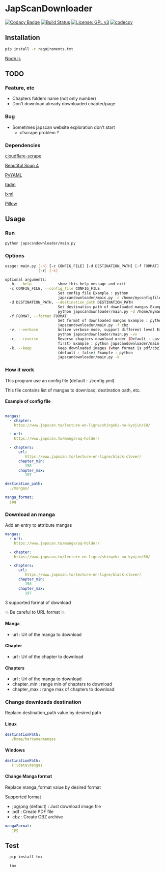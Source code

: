 # JapScanDownloader

[![Codacy Badge](https://api.codacy.com/project/badge/Grade/acf59998d8a743188d5f7ef058010ffa)](https://www.codacy.com/app/Harkame/JapScanDownloader?utm_source=github.com&amp;utm_medium=referral&amp;utm_content=Harkame/JapScanDownloader&amp;utm_campaign=Badge_Grade)
[![Build Status](https://travis-ci.org/Harkame/JapScanDownloader.svg?branch=master)](https://travis-ci.org/Harkame/JapScanDownloader)
[![License: GPL v3](https://img.shields.io/badge/License-GPLv3-blue.svg)](https://www.gnu.org/licenses/gpl-3.0)
[![codecov](https://codecov.io/gh/Harkame/JapScanDownloader/branch/master/graph/badge.svg)](https://codecov.io/gh/Harkame/JapScanDownloader)

## Installation

``` bash
pip install -r requirements.txt
```

[Node.js](https://nodejs.org/en/)

## TODO

### Feature, etc
+   Chapters folders name (not only number)
+   Don't download already downloaded chapter/page

### Bug
+   Sometimes japscan website exploration don't start
    +   cfscrape problem ?

### Dependencies

[cloudflare-scrape](https://github.com/Anorov/cloudflare-scrape)

[Beautiful Soup 4](https://www.crummy.com/software/BeautifulSoup/bs4/doc/)

[PyYAML](https://github.com/yml/pyyml)

[tqdm](https://github.com/tqdm/tqdm)

[lxml](https://github.com/lxml/lxml.git)

[Pillow](https://github.com/python-pillow/Pillow.git)

## Usage

### Run

``` bash
python japscandownloader/main.py
```

### Options

``` bash
usage: main.py [-h] [-c CONFIG_FILE] [-d DESTINATION_PATH] [-f FORMAT] [-v]
               [-r] [-k]

optional arguments:
  -h, --help            show this help message and exit
  -c CONFIG_FILE, --config_file CONFIG_FILE
                        Set config file Example : python
                        japscandownloader/main.py -c /home/myconfigfile.yml
  -d DESTINATION_PATH, --destination_path DESTINATION_PATH
                        Set destination path of downloaded mangas Example :
                        python japscandownloader/main.py -d /home/mymangas/
  -f FORMAT, --format FORMAT
                        Set format of downloaded mangas Example : python
                        japscandownloader/main.py -f cbz
  -v, --verbose         Active verbose mode, support different level Example :
                        python japscandownloader/main.py -vv
  -r, --reverse         Reverse chapters download order (Default : Last to
                        first) Example : python japscandownloader/main.py -r
  -k, --keep            Keep downloaded images (when format is pdf/cbz)
                        (default : false) Example : python
                        japscandownloader/main.py -k
```

### How it work

This program use an config file (default : ./config.yml)

This file contains list of mangas to download, destination path, etc.

#### Example  of config file

``` yaml

mangas:
  - chapter:
    https://www.japscan.to/lecture-en-ligne/shingeki-no-kyojin/60/

  - url:
    https://www.japscan.to/manga/uq-holder/

  - chapters:
      url:
         https://www.japscan.to/lecture-en-ligne/black-clover/
      chapter_min:
         158
      chapter_max:
         197

destination_path:
  ./mangas/

manga_format:
  jpg

```

### Download an manga

Add an entry to attribute mangas

``` yml
mangas:
  - url:
    https://www.japscan.to/manga/uq-holder/

  - chapter:
    https://www.japscan.to/lecture-en-ligne/shingeki-no-kyojin/60/

  - chapters:
      url:
         https://www.japscan.to/lecture-en-ligne/black-clover/
      chapter_min:
         158
      chapter_max:
         197
```

3 supported format of download

:boom: Be careful to URL format :boom:

#### Manga

+   url : Url of the manga to download

#### Chapter

+   url : Url of the chapter to download

#### Chapters

+   url : Url of the manga to download
+   chapter_min : range min of chapters to download
+   chapter_max : range max of chapters to download

### Change downloads destination
Replace destination_path value by desired path

#### Linux

 ``` yml
destinationPath:
    /home/harkame/mangas
```

#### Windows

 ``` yml
destinationPath:
    F:\data\mangas
```

#### Change Manga format

Replace manga_format value by desired format

Supported format
+   jpg/png (default) : Just download image file
+   pdf : Create PDF file
+   cbz : Create CBZ archive

``` yml
mangaFormat:
   jpg
```

## Test

``` bash
  pip install tox

  tox
```
